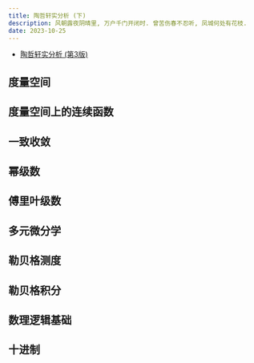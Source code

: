 ```yaml
---
title: 陶哲轩实分析 (下)
description: 风朝露夜阴晴里, 万户千门开闭时. 曾苦伤春不忍听, 凤城何处有花枝.
date: 2023-10-25
---
```


- [陶哲轩实分析 (第3版)](https://book.douban.com/subject/30227556/)

## 度量空间

## 度量空间上的连续函数

## 一致收敛

## 幂级数

## 傅里叶级数

## 多元微分学

## 勒贝格测度

## 勒贝格积分

## 数理逻辑基础

## 十进制
